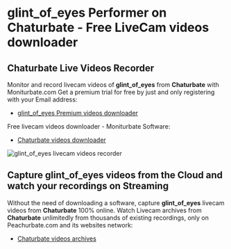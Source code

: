 # glint_of_eyes Performer on Chaturbate - Free LiveCam videos downloader

## Chaturbate Live Videos Recorder

Monitor and record livecam videos of **glint_of_eyes** from **Chaturbate** with Moniturbate.com
Get a premium trial for free by just and only registering with your Email address:
* [glint_of_eyes Premium videos downloader](https://moniturbate.com/request-demo-licence-key.html)

Free livecam videos downloader - Moniturbate Software:
* [Chaturbate videos downloader](https://moniturbate.com/moniturbate-download-software.html)

![glint_of_eyes livecam videos recorder](https://peachurnet.com/templates/moniturbate-software.png)


## Capture glint_of_eyes videos from the Cloud and watch your recordings on Streaming

Without the need of downloading a software, capture **glint_of_eyes** livecam videos from **Chaturbate** 100% online.
Watch Livecam archives from **Chaturbate** unlimitedly from thousands of existing recordings, only on Peachurbate.com and its websites network:
* [Chaturbate videos archives](https://peachurnet.com/)